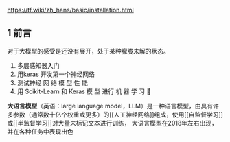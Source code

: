 https://tf.wiki/zh_hans/basic/installation.html


## 1	前言

对于大模型的感受是还没有展开，处于某种朦胧未解的状态。


1. 多层感知器入门
2. 用keras 开发第一个神经网络
3. 测试神经 网 络 模 型 性 能
4. 用 Scikit-Learn 和 Keras 模 型 进行 机 器 学 习



**大语言模型**（英语：large language model，LLM）是一种语言模型，由具有许多参数（通常数十亿个权重或更多）的[[人工神经网络]]组成，使用[[自监督学习]]或[[半监督学习]]对大量未标记文本进行训练， 大语言模型在2018年左右出现，并在各种任务中表现出色



